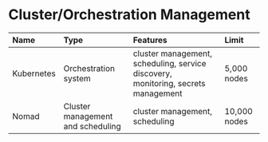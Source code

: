 # Cluster/Orchestration Management

| Name | Type | Features | Limit |
| :--- | :--- | :--- | :--- |
| Kubernetes | Orchestration system | cluster management, scheduling, service discovery, monitoring, secrets management | 5,000 nodes |
| Nomad | Cluster management and scheduling | cluster management, scheduling | 10,000 nodes |

